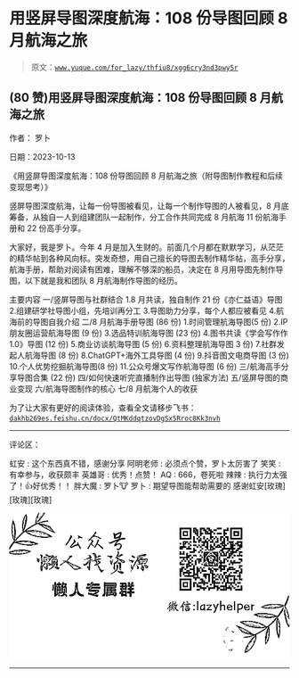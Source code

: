 # 用竖屏导图深度航海：108 份导图回顾 8 月航海之旅

> 原文：[`www.yuque.com/for_lazy/thfiu8/xgg6cry3nd3pwy5r`](https://www.yuque.com/for_lazy/thfiu8/xgg6cry3nd3pwy5r)

## (80 赞)用竖屏导图深度航海：108 份导图回顾 8 月航海之旅

作者： 罗卜

日期：2023-10-13

《用竖屏导图深度航海：108 份导图回顾 8 月航海之旅（附导图制作教程和后续变现思考）》

竖屏导图深度航海，让每一份导图被看见，让每一个制作导图的人被看见，8 月底筹备，从独自一人到组建团队一起制作，分工合作共同完成 8 月航海 11 份航海手册和 22 份高手分享。

大家好，我是罗卜。今年 4 月是加入生财的。前面几个月都在默默学习，从茫茫的精华帖到各种风向标。突发奇想，用自己擅长的导图去制作精华帖，高手分享，航海手册，帮助对阅读有困难，理解不够深的船员，决定在 8 月用导图先制作导图，以下就是我和团队 8 月航海制作导图的经历。

主要内容
一/竖屏导图与社群结合
1.8 月共读，独自制作 21 份《亦仁益语》导图
2.组建研学社导图小组，先培训再分工
3.导图助力分享，每个人都应被看见
4.航海前的导图自我介绍
二/8 月航海手册导图 (86 份)
1.时间管理航海导图(5 份)
2.IP 朋友圈运营航海导图 (9 份)
3.选品特训航海导图 (23 份)
4.图书共读《学会写作作 1.0》导图 (12 份)
5.商业访谈航海导图 (5 份)
6.资料整理航海导图 3 份)
7.社群发起人航海导图 (8 份)
8.ChatGPT+海外工具导图 (4 份)
9.抖音图文电商导图 (3 份)
10.个人优势挖掘航海导图(8 份)
11.公众号爆文写作航海导图 (6 份)
三/航海高手分享导图合集 (22 份)
四/如何快速听完直播制作出导图 (独家方法)
五/竖屏导图的商业变现
六/航海导图制作的核心
七/8 月航海个人的收获

为了让大家有更好的阅读体验，查看全文请移步飞书：[`dakhb269es.feishu.cn/docx/QtMKddqtzovDgSx5Rroc8Kk3nvh`](https://dakhb269es.feishu.cn/docx/QtMKddqtzovDgSx5Rroc8Kk3nvh)

* * *

评论区：

虹安 : 这个东西真不错，感谢分享
阿明老师 : 必须点个赞，罗卜太厉害了
笑笑 : 有幸参与，收获颇丰
英雄哥 : 优秀！点赞！
AQ : 666，卷死啦
辣辣 : 执行力太强了！👍好优秀！！
胖大魔 : 罗卜🐮
罗卜 : 期望导图能帮助需要的 感谢虹安[玫瑰][玫瑰][玫瑰]

![](img/1c37d505930596d12a88ab23e11aa07a.png)

* * *